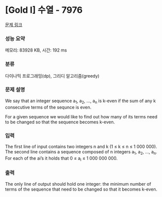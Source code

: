 # [Gold I] 수열 - 7976 

[문제 링크](https://www.acmicpc.net/problem/7976) 

### 성능 요약

메모리: 83928 KB, 시간: 192 ms

### 분류

다이나믹 프로그래밍(dp), 그리디 알고리즘(greedy)

### 문제 설명

<p>We say that an integer sequence a<sub>1</sub>, a<sub>2</sub>, ..., a<sub>n</sub> is k-even if the sum of any k consecutive terms of the sequnce is even.</p>

<p>For a given sequence we would like to find out how many of its terms need to be changed so that the sequence becomes k-even.</p>

### 입력 

 <p>The first line of input contains two integers n and k (1 ≤ k ≤ n ≤ 1 000 000). The second line contains a sequence composed of n integers a<sub>1</sub>, a<sub>2</sub>, ..., a<sub>n</sub>. For each of the ai’s it holds that 0 ≤ a<sub>i</sub> ≤ 1 000 000 000.</p>

### 출력 

 <p>The only line of output should hold one integer: the minimum number of terms of the sequence that need to be changed so that it becomes k-even.</p>

